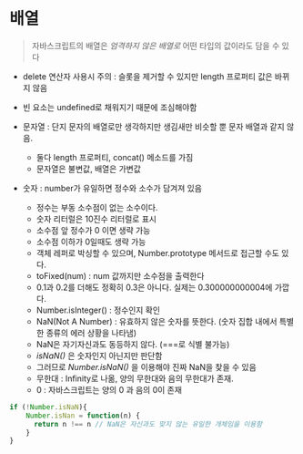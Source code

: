 # 배열

> 자바스크립트의 배열은 _엄격하지 않은 배열로_ 어떤 타입의 값이라도 담을 수 있다

- delete 연산자 사용시 주의 : 슬롯을 제거할 수 있지만 length 프로퍼티 값은 바뀌지 않음
- 빈 요소는 undefined로 채워지기 때문에 조심해야함
- 문자열 : 단지 문자의 배열로만 생각하지만 생김새만 비슷할 뿐 문자 배열과 같지 않음.
    - 둘다 length 프로퍼티, concat() 메소드를 가짐 
    - 문자열은 불변값, 배열은 가변값
    
- 숫자 : number가 유일하면 정수와 소수가 담겨져 있음
    - 정수는 부동 소수점이 없는 소수이다.
    - 숫자 리터럴은 10진수 리터럴로 표시
    - 소수점 앞 정수가 0 이면 생략 가능
    - 소수점 이하가 0일때도 생략 가능
    - 객체 레퍼로 박싱할 수 있으며, Number.prototype 메서드로 접근할 수도 있다.
    - toFixed(num) : num 값까지만 소수점을 출력한다
    - 0.1과 0.2를 더해도 정확히 0.3은 아니다. 실제는 0.300000000004에 가깝다.
    - Number.isInteger() : 정수인지 확인
    - NaN(Not A Number) : 유효하지 않은 숫자를 뜻한다. (숫자 집합 내에서 특별한 종류의 에러 상황을 나타냄)
    - NaN은 자기자신과도 동등하지 않다. (===로 식별 불가능) 
    - _isNaN()_ 은 숫자인지 아닌지만 판단함
    - 그러므로 _Number.isNaN()_ 을 이용해야 진짜 NaN을 찾을 수 있음
    - 무한대 : Infinity로 나옮, 양의 무한대와 음의 무한대가 존재. 
    - 0 : 자바스크립트는 양의 0 과 음의 0이 존재
    
    
```javascript
if (!Number.isNaN){
    Number.isNan = function(n) {
      return n !== n // NaN은 자신과도 맞지 않는 유일한 개체임을 이용함
    }
}
```


 